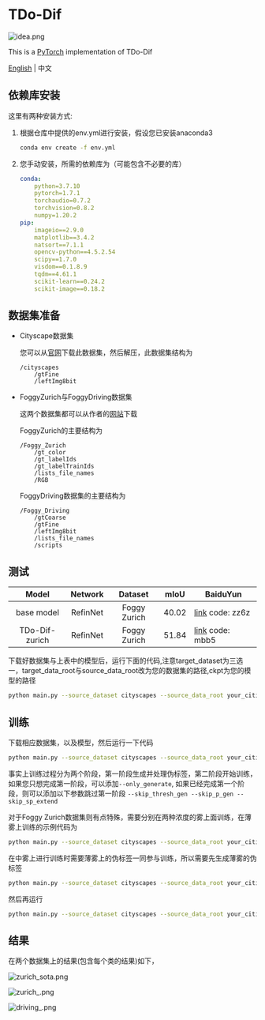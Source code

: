 # TDo-Dif

![idea.png](ReadmeImg/idea.png)

This is a [PyTorch](http://pytorch.org/) implementation of TDo-Dif

[English](./README.md) | 中文

## 依赖库安装

这里有两种安装方式:

1. 根据仓库中提供的env.yml进行安装，假设您已安装anaconda3
   
   ```bash
   conda env create -f env.yml
   ```

2. 您手动安装，所需的依赖库为（可能包含不必要的库）
   
   ```yml
   conda:
       python=3.7.10
       pytorch=1.7.1
       torchaudio=0.7.2
       torchvision=0.8.2
       numpy=1.20.2
   pip:
       imageio==2.9.0
       matplotlib==3.4.2
       natsort==7.1.1
       opencv-python==4.5.2.54
       scipy==1.7.0
       visdom==0.1.8.9
       tqdm==4.61.1
       scikit-learn==0.24.2
       scikit-image==0.18.2
   ```

## 数据集准备

- Cityscape数据集
  
  您可以从[官网](https://www.cityscapes-dataset.com/)下载此数据集，然后解压，此数据集结构为
  
  ```
  /cityscapes
      /gtFine
      /leftImg8bit
  ```

- FoggyZurich与FoggyDriving数据集
  
  这两个数据集都可以从作者的[网站](https://people.ee.ethz.ch/~csakarid/Model_adaptation_SFSU_dense/)下载
  
  FoggyZurich的主要结构为
  
  ```
  /Foggy_Zurich
      /gt_color
      /gt_labelIds
      /gt_labelTrainIds
      /lists_file_names
      /RGB
  ```
  
  FoggyDriving数据集的主要结构为
  
  ```
  /Foggy_Driving
      /gtCoarse
      /gtFine
      /leftImg8bit
      /lists_file_names
      /scripts
  ```


## 测试

| Model         | Network   | Dataset       | mIoU  | BaiduYun                                                                                                          |
|:-------------:|:---------:|:-------------:| ----- | ----------------------------------------------------------------------------------------------------------------- |
| base model    | RefinNet  | Foggy Zurich  | 40.02 | [link](https://pan.baidu.https://pan.baidu.com/s/1Z0Cl5yAxSqHYwXmzfAxtAgcom/s/1Z0Cl5yAxSqHYwXmzfAxtAg) code: zz6z |
| TDo-Dif-zurich  | RefinNet  | Foggy Zurich  | 51.84 | [link](https://pan.baidu.com/s/1z7VvPp6xztd4bvRuLgzuNg) code: mbb5                                                |

下载好数据集与上表中的模型后，运行下面的代码,注意target_dataset为三选一，target_data_root与source_data_root改为您的数据集的路径,ckpt为您的模型的路径

```bash
python main.py --source_dataset cityscapes --source_data_root your_citiscapes_dataset_path --target_dataset FoggyDriving|FoggyZurich --target_data_root your_target_dataset_path  --gpu_id 0 --batch_size 1 --val_batch_size 1 --ckpt checkpoints/xxx.pth --save_val_results --model refineNet --test_only --usegpu
```

## 训练

下载相应数据集，以及模型，然后运行一下代码

```bash
python main.py --source_dataset cityscapes --source_data_root your_citiscapes_dataset_path --target_dataset FoggyDriving|FoggyZurich|ACDC --target_data_root your_target_dataset_path  --gpu_id 0 --batch_size 1 --val_batch_size 1 --ckpt checkpoints/xxx.pth --epoch_one_round 10 --save_val_results --model refineNet --usegpu --save_model_prefix none --train_type CRST_sp_with_loss_lp_constract --seg_num 500 --init_target_portion 0.2 --round_idx 0
```

事实上训练过程分为两个阶段，第一阶段生成并处理伪标签，第二阶段开始训练，如果您只想完成第一阶段，可以添加`--only_generate`, 如果已经完成第一个阶段，则可以添加以下参数跳过第一阶段 `--skip_thresh_gen --skip_p_gen --skip_sp_extend`

对于Foggy Zurich数据集则有点特殊，需要分别在两种浓度的雾上面训练，在薄雾上训练的示例代码为

```bash
python main.py --source_dataset cityscapes --source_data_root your_citiscapes_dataset_path --target_dataset FoggyZurich --target_data_root your_target_dataset_path  --gpu_id 0 --batch_size 1 --val_batch_size 1 --ckpt checkpoints/xxx.pth --epoch_one_round 10 --save_val_results --model refineNet --usegpu --save_model_prefix none --train_type CRST_sp_with_loss_lp_constract --seg_num 500 --init_target_portion 0.2 --round_idx 0 --train_dataset_type light
```

在中雾上进行训练时需要薄雾上的伪标签一同参与训练，所以需要先生成薄雾的伪标签

```bash
python main.py --source_dataset cityscapes --source_data_root your_citiscapes_dataset_path --target_dataset FoggyZurich --target_data_root your_target_dataset_path  --gpu_id 0 --batch_size 1 --val_batch_size 1 --ckpt checkpoints/xxx.pth --epoch_one_round 10 --save_val_results --model refineNet --usegpu --save_model_prefix none --train_type CRST_sp_with_loss_lp_constract --seg_num 500 --init_target_portion 0.2 --round_idx 0 --train_dataset_type light --only_generate
```

然后再运行

```bash
python main.py --source_dataset cityscapes --source_data_root your_citiscapes_dataset_path --target_dataset FoggyZurich --target_data_root your_target_dataset_path  --gpu_id 0 --batch_size 1 --val_batch_size 1 --ckpt checkpoints/xxx.pth --epoch_one_round 10 --save_val_results --model refineNet --usegpu --save_model_prefix none --train_type CRST_sp_with_loss_lp_constract --seg_num 500 --init_target_portion 0.2 --round_idx 0 --train_dataset_type medium --light_pseudo_label_path results/foggyzurich_prefix_round_0_light_CRST_sp/500_muti_views_labels_intra
```

## 结果

在两个数据集上的结果(包含每个类的结果)如下，

![zurich_sota.png](ReadmeImg/zurich_sota.png)

![zurich_.png](ReadmeImg/zurich_.jpg)

![driving_.png](ReadmeImg/driving_.png)